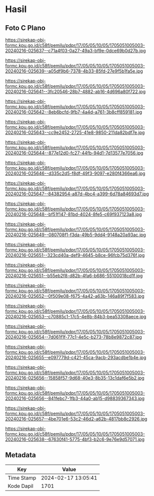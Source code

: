 # Hasil

## Foto C Plano

https://sirekap-obj-formc.kpu.go.id/c58f/pemilu/pdpr/17/05/05/10/05/1705051005003-20240216-025637--c71a4f03-0a27-49a3-bf9e-0dce69b0d27b.jpg

https://sirekap-obj-formc.kpu.go.id/c58f/pemilu/pdpr/17/05/05/10/05/1705051005003-20240216-025639--a05df9b6-7378-4b33-85fd-27e9f5b1fa5e.jpg

https://sirekap-obj-formc.kpu.go.id/c58f/pemilu/pdpr/17/05/05/10/05/1705051005003-20240216-025641--3fc20546-28b7-4882-ab16-4d696a80f722.jpg

https://sirekap-obj-formc.kpu.go.id/c58f/pemilu/pdpr/17/05/05/10/05/1705051005003-20240216-025642--8eb6bcfd-9fb7-4a4d-a761-3b8cff859181.jpg

https://sirekap-obj-formc.kpu.go.id/c58f/pemilu/pdpr/17/05/05/10/05/1705051005003-20240216-025643--cc9e2452-2725-41e8-9850-211da82bdf7e.jpg

https://sirekap-obj-formc.kpu.go.id/c58f/pemilu/pdpr/17/05/05/10/05/1705051005003-20240216-025644--877e12d0-fc27-44fb-94d1-7d13577e7056.jpg

https://sirekap-obj-formc.kpu.go.id/c58f/pemilu/pdpr/17/05/05/10/05/1705051005003-20240216-025646--d335c2d5-f8df-49f3-9097-e280f4366ea6.jpg

https://sirekap-obj-formc.kpu.go.id/c58f/pemilu/pdpr/17/05/05/10/05/1705051005003-20240216-025647--84382954-a87d-4bc4-a399-6d78a84693d7.jpg

https://sirekap-obj-formc.kpu.go.id/c58f/pemilu/pdpr/17/05/05/10/05/1705051005003-20240216-025648--bf51f147-81bd-4024-8fe5-c69f937123a8.jpg

https://sirekap-obj-formc.kpu.go.id/c58f/pemilu/pdpr/17/05/05/10/05/1705051005003-20240216-025649--080708f1-f3da-49b5-9dd4-9148a20a93ac.jpg

https://sirekap-obj-formc.kpu.go.id/c58f/pemilu/pdpr/17/05/05/10/05/1705051005003-20240216-025651--323cd40a-def9-4645-b8ce-96fcb75d376f.jpg

https://sirekap-obj-formc.kpu.go.id/c58f/pemilu/pdpr/17/05/05/10/05/1705051005003-20240216-025651--b55eb2f8-d82b-4fa6-b686-55100018cd1f.jpg

https://sirekap-obj-formc.kpu.go.id/c58f/pemilu/pdpr/17/05/05/10/05/1705051005003-20240216-025652--0f509e08-f675-4a42-a63b-146a89f7f583.jpg

https://sirekap-obj-formc.kpu.go.id/c58f/pemilu/pdpr/17/05/05/10/05/1705051005003-20240216-025653--c70885c1-17c5-4e8b-84b3-bea53308aece.jpg

https://sirekap-obj-formc.kpu.go.id/c58f/pemilu/pdpr/17/05/05/10/05/1705051005003-20240216-025654--7d061f1f-77c1-4e5c-b273-78b8e9872c87.jpg

https://sirekap-obj-formc.kpu.go.id/c58f/pemilu/pdpr/17/05/05/10/05/1705051005003-20240216-025655--e097779d-c421-45ca-9acb-293acdbe1b4e.jpg

https://sirekap-obj-formc.kpu.go.id/c58f/pemilu/pdpr/17/05/05/10/05/1705051005003-20240216-025656--15858f57-9d68-40e3-8b35-13c1daf6e5b2.jpg

https://sirekap-obj-formc.kpu.go.id/c58f/pemilu/pdpr/17/05/05/10/05/1705051005003-20240216-025656--841febc7-1fb3-44a0-ab15-d98839367343.jpg

https://sirekap-obj-formc.kpu.go.id/c58f/pemilu/pdpr/17/05/05/10/05/1705051005003-20240216-025657--4be701e6-53c2-46d2-a62b-4817bb8c2926.jpg

https://sirekap-obj-formc.kpu.go.id/c58f/pemilu/pdpr/17/05/05/10/05/1705051005003-20240216-025638--67630f41-5775-4bf3-b2c6-9e76e9d57071.jpg


## Metadata

| Key        | Value               |
| ---------- | ------------------- |
| Time Stamp | 2024-02-17 13:05:41 |
| Kode Dapil | 1701                |



